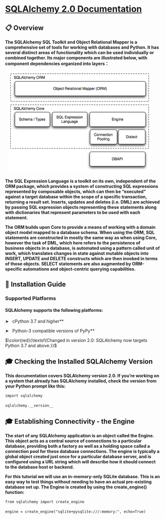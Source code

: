 # [**SQLAlchemy 2.0 Documentation**](https://docs.sqlalchemy.org/en/20/index.html)   

## 📋 Overview

**The SQLAlchemy SQL Toolkit and Object Relational Mapper is a comprehensive set of tools for working with databases and Python. It has several distinct areas of functionality which can be used individually or combined together. Its major components are illustrated below, with component dependencies organized into layers：**

&nbsp; <img src="./Images/Object Relational Mapper (ORM) and the Core.png" alt="ORM and Core"/>


**The SQL Expression Language is a toolkit on its own, independent of the ORM package, which provides a system of constructing SQL expressions represented by composable objects, which can then be “executed” against a target database within the scope of a specific transaction, returning a result set. Inserts, updates and deletes (i.e. DML) are achieved by passing SQL expression objects representing these statements along with dictionaries that represent parameters to be used with each statement.**

**The ORM builds upon Core to provide a means of working with a domain object model mapped to a database schema. When using the ORM, SQL statements are constructed in mostly the same way as when using Core, however the task of DML, which here refers to the persistence of business objects in a database, is automated using a pattern called unit of work, which translates changes in state against mutable objects into INSERT, UPDATE and DELETE constructs which are then invoked in terms of those objects. SELECT statements are also augmented by ORM-specific automations and object-centric querying capabilities.**



## 📣 Installation Guide

### Supported Platforms

#### SQLAlchemy supports the following platforms:

➤ &nbsp; cPython 3.7 and higher**

➤ &nbsp; Python-3 compatible versions of PyPy**

$\color{red}{\textsf{Changed in version 2.0: SQLAlchemy now targets Python 3.7 and above.}}$



## 🎓 Checking the Installed SQLAlchemy Version

**This documentation covers SQLAlchemy version 2.0. If you’re working on a system that already has SQLAlchemy installed, check the version from your Python prompt like this:**

```sqlalchemy version
import sqlalchemy

sqlalchemy.__version__  
```



## 🎓 Establishing Connectivity - the Engine

**The start of any SQLAlchemy application is an object called the Engine. This object acts as a central source of connections to a particular database, providing both a factory as well as a holding space called a connection pool for these database connections. The engine is typically a global object created just once for a particular database server, and is configured using a URL string which will describe how it should connect to the database host or backend.**

**For this tutorial we will use an in-memory-only SQLite database. This is an easy way to test things without needing to have an actual pre-existing database set up. The Engine is created by using the create_engine() function:**

```sqlalchemy version
from sqlalchemy import create_engine

engine = create_engine("sqlite+pysqlite:///:memory:", echo=True)
```
